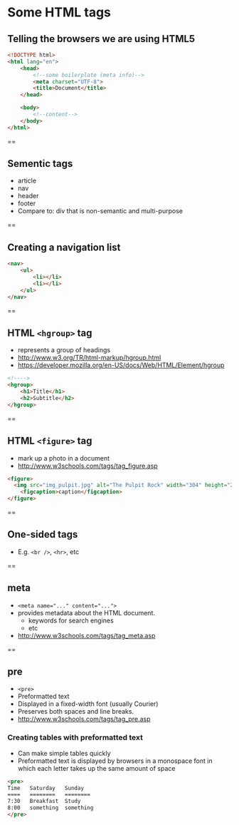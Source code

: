 # Some HTML tags

## Telling the browsers we are using HTML5
```html
<!DOCTYPE html>
<html lang="en">
    <head>
        <!--some boilerplate (meta info)-->
        <meta charset="UTF-8">
        <title>Document</title>
    </head>

    <body>
        <!--content-->
    </body>
</html>
```

==

## Sementic tags
- article
- nav
- header
- footer
- Compare to: div that is non-semantic and multi-purpose

==

## Creating a navigation list

```html
<nav>
    <ul>
        <li></li>
        <li></li>
    </ul>
</nav>
```

==

## HTML `<hgroup>` tag
- represents a group of headings
- http://www.w3.org/TR/html-markup/hgroup.html
- https://developer.mozilla.org/en-US/docs/Web/HTML/Element/hgroup

```html
<!---->
<hgroup>
    <h1>Title</h1>
    <h2>Subtitle</h2>
</hgroup>
```

==

## HTML `<figure>` tag
- mark up a photo in a document
- http://www.w3schools.com/tags/tag_figure.asp

```html
<figure>
  <img src="img_pulpit.jpg" alt="The Pulpit Rock" width="304" height="228">
    <figcaption>caption</figcaption>
</figure>
```

==

## One-sided tags
- E.g. `<br />`, `<hr>`, etc

==

## meta
- `<meta name="..." content="...">`
- provides metadata about the HTML document.
    + keywords for search engines
    + etc
- http://www.w3schools.com/tags/tag_meta.asp

==

## pre
- `<pre>`
- Preformatted text
- Displayed in a fixed-width font (usually Courier)
- Preserves both spaces and line breaks.
- http://www.w3schools.com/tags/tag_pre.asp

### Creating tables with preformatted text
- Can make simple tables quickly
- Preformatted text is displayed by browsers in a monospace font in which each letter takes up the same amount of space
```html
<pre>
Time   Saturday   Sunday
====   ========   ========
7:30   Breakfast  Study
8:00   something  something
</pre>
```


